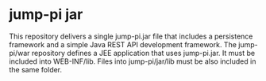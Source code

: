 # jump-pi jar

This repository delivers a single jump-pi.jar file that includes a persistence framework and a simple Java REST API development framework. The jump-pi/war repository defines a JEE application that uses jump-pi.jar. It must be included into WEB-INF/lib. Files into jump-pi/jar/lib must be also included in the same folder.


